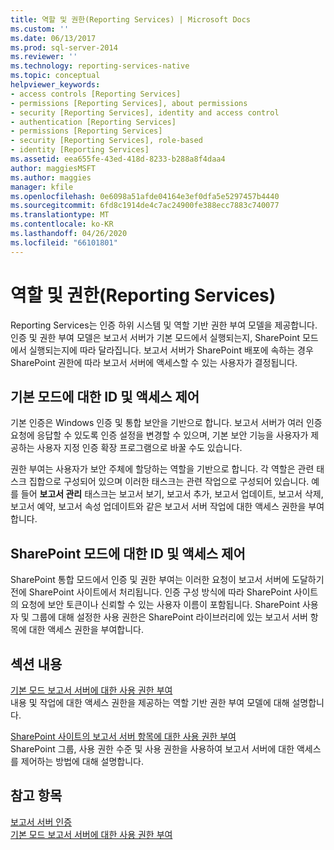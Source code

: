 ```yaml
---
title: 역할 및 권한(Reporting Services) | Microsoft Docs
ms.custom: ''
ms.date: 06/13/2017
ms.prod: sql-server-2014
ms.reviewer: ''
ms.technology: reporting-services-native
ms.topic: conceptual
helpviewer_keywords:
- access controls [Reporting Services]
- permissions [Reporting Services], about permissions
- security [Reporting Services], identity and access control
- authentication [Reporting Services]
- permissions [Reporting Services]
- security [Reporting Services], role-based
- identity [Reporting Services]
ms.assetid: eea655fe-43ed-418d-8233-b288a8f4daa4
author: maggiesMSFT
ms.author: maggies
manager: kfile
ms.openlocfilehash: 0e6098a51afde04164e3ef0dfa5e5297457b4440
ms.sourcegitcommit: 6fd8c1914de4c7ac24900fe388ecc7883c740077
ms.translationtype: MT
ms.contentlocale: ko-KR
ms.lasthandoff: 04/26/2020
ms.locfileid: "66101801"
---
```

# <a name="roles-and-permissions-reporting-services"></a>역할 및 권한(Reporting Services)
  Reporting Services는 인증 하위 시스템 및 역할 기반 권한 부여 모델을 제공합니다. 인증 및 권한 부여 모델은 보고서 서버가 기본 모드에서 실행되는지, SharePoint 모드에서 실행되는지에 따라 달라집니다. 보고서 서버가 SharePoint 배포에 속하는 경우 SharePoint 권한에 따라 보고서 서버에 액세스할 수 있는 사용자가 결정됩니다.  
  
## <a name="identity-and-access-control-for-native-mode"></a>기본 모드에 대한 ID 및 액세스 제어  
 기본 인증은 Windows 인증 및 통합 보안을 기반으로 합니다. 보고서 서버가 여러 인증 요청에 응답할 수 있도록 인증 설정을 변경할 수 있으며, 기본 보안 기능을 사용자가 제공하는 사용자 지정 인증 확장 프로그램으로 바꿀 수도 있습니다.  
  
 권한 부여는 사용자가 보안 주체에 할당하는 역할을 기반으로 합니다. 각 역할은 관련 태스크 집합으로 구성되어 있으며 이러한 태스크는 관련 작업으로 구성되어 있습니다. 예를 들어 **보고서 관리** 태스크는 보고서 보기, 보고서 추가, 보고서 업데이트, 보고서 삭제, 보고서 예약, 보고서 속성 업데이트와 같은 보고서 서버 작업에 대한 액세스 권한을 부여합니다.  
  
## <a name="identity-and-access-control-for-sharepoint-mode"></a>SharePoint 모드에 대한 ID 및 액세스 제어  
 SharePoint 통합 모드에서 인증 및 권한 부여는 이러한 요청이 보고서 서버에 도달하기 전에 SharePoint 사이트에서 처리됩니다. 인증 구성 방식에 따라 SharePoint 사이트의 요청에 보안 토큰이나 신뢰할 수 있는 사용자 이름이 포함됩니다. SharePoint 사용자 및 그룹에 대해 설정한 사용 권한은 SharePoint 라이브러리에 있는 보고서 서버 항목에 대한 액세스 권한을 부여합니다.  
  
## <a name="in-this-section"></a>섹션 내용  
 [기본 모드 보고서 서버에 대한 사용 권한 부여](granting-permissions-on-a-native-mode-report-server.md)  
 내용 및 작업에 대한 액세스 권한을 제공하는 역할 기반 권한 부여 모델에 대해 설명합니다.  
  
 [SharePoint 사이트의 보고서 서버 항목에 대한 사용 권한 부여](granting-permissions-on-report-server-items-on-a-sharepoint-site.md)  
 SharePoint 그룹, 사용 권한 수준 및 사용 권한을 사용하여 보고서 서버에 대한 액세스를 제어하는 방법에 대해 설명합니다.  
  
## <a name="see-also"></a>참고 항목  
 [보고서 서버 인증](authentication-with-the-report-server.md)   
 [기본 모드 보고서 서버에 대한 사용 권한 부여](granting-permissions-on-a-native-mode-report-server.md)  
  
  
